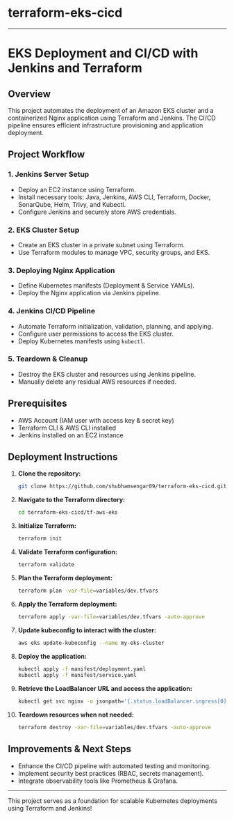 # terraform-eks-cicd
---

# EKS Deployment and CI/CD with Jenkins and Terraform

## Overview
This project automates the deployment of an Amazon EKS cluster and a containerized Nginx application using Terraform and Jenkins. The CI/CD pipeline ensures efficient infrastructure provisioning and application deployment.

## Project Workflow

### 1. Jenkins Server Setup
- Deploy an EC2 instance using Terraform.
- Install necessary tools: Java, Jenkins, AWS CLI, Terraform, Docker, SonarQube, Helm, Trivy, and Kubectl.
- Configure Jenkins and securely store AWS credentials.

### 2. EKS Cluster Setup
- Create an EKS cluster in a private subnet using Terraform.
- Use Terraform modules to manage VPC, security groups, and EKS.

### 3. Deploying Nginx Application
- Define Kubernetes manifests (Deployment & Service YAMLs).
- Deploy the Nginx application via Jenkins pipeline.

### 4. Jenkins CI/CD Pipeline
- Automate Terraform initialization, validation, planning, and applying.
- Configure user permissions to access the EKS cluster.
- Deploy Kubernetes manifests using `kubectl`.

### 5. Teardown & Cleanup
- Destroy the EKS cluster and resources using Jenkins pipeline.
- Manually delete any residual AWS resources if needed.

## Prerequisites
- AWS Account (IAM user with access key & secret key)
- Terraform CLI & AWS CLI installed
- Jenkins installed on an EC2 instance

## Deployment Instructions

1. **Clone the repository:**
    ```sh
    git clone https://github.com/shubhamsengar09/terraform-eks-cicd.git
    ```
2. **Navigate to the Terraform directory:**
    ```sh
    cd terraform-eks-cicd/tf-aws-eks
    ```
3. **Initialize Terraform:**
    ```sh
    terraform init
    ```
4. **Validate Terraform configuration:**
    ```sh
    terraform validate
    ```
5. **Plan the Terraform deployment:**
    ```sh
    terraform plan -var-file=variables/dev.tfvars
    ```
6. **Apply the Terraform deployment:**
    ```sh
    terraform apply -var-file=variables/dev.tfvars -auto-approve
    ```
7. **Update kubeconfig to interact with the cluster:**
    ```sh
    aws eks update-kubeconfig --name my-eks-cluster
    ```
8. **Deploy the application:**
    ```sh
    kubectl apply -f manifest/deployment.yaml
    kubectl apply -f manifest/service.yaml
    ```
9. **Retrieve the LoadBalancer URL and access the application:**
    ```sh
    kubectl get svc nginx -o jsonpath='{.status.loadBalancer.ingress[0].hostname}'
    ```
10. **Teardown resources when not needed:**
    ```sh
    terraform destroy -var-file=variables/dev.tfvars -auto-approve
    ```

## Improvements & Next Steps
- Enhance the CI/CD pipeline with automated testing and monitoring.
- Implement security best practices (RBAC, secrets management).
- Integrate observability tools like Prometheus & Grafana.

---

This project serves as a foundation for scalable Kubernetes deployments using Terraform and Jenkins!
